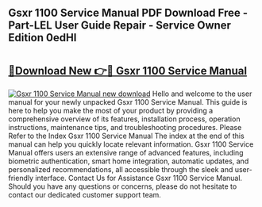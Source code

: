 ## Gsxr 1100 Service Manual PDF Download Free - Part-LEL User Guide Repair - Service Owner Edition 0edHI

# <h2><a href="http://bc26304.oget.top/?id=Gsxr+1100+Service+Manual">🔗Download New 👉🔴 Gsxr 1100 Service Manual</a></h2>

[![Gsxr 1100 Service Manual new download](https://i.imgur.com/5g1atiW.png)](http://bc26304.oget.top/?id=Gsxr+1100+Service+Manual)
Hello and welcome to the user manual for your newly unpacked Gsxr 1100 Service Manual. This guide is here to help you make the most of your product by providing a comprehensive overview of its features, installation process, operation instructions, maintenance tips, and troubleshooting procedures. Please Refer to the Index Gsxr 1100 Service Manual The index at the end of this manual can help you quickly locate relevant information. Gsxr 1100 Service Manual offers users an extensive range of advanced features, including biometric authentication, smart home integration, automatic updates, and personalized recommendations, all accessible through the sleek and user-friendly interface. Contact Us for Assistance Gsxr 1100 Service Manual. Should you have any questions or concerns, please do not hesitate to contact our dedicated customer support team.

